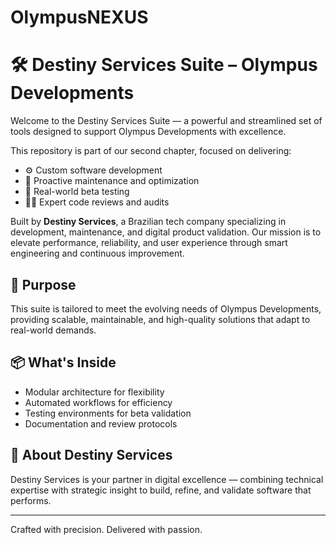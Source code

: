 # OlympusNEXUS
# 🛠️ Destiny Services Suite – Olympus Developments

Welcome to the Destiny Services Suite — a powerful and streamlined set of tools designed to support Olympus Developments with excellence.

This repository is part of our second chapter, focused on delivering:
- ⚙️ Custom software development
- 🔄 Proactive maintenance and optimization
- 🧪 Real-world beta testing
- 🕵️‍♂️ Expert code reviews and audits

Built by **Destiny Services**, a Brazilian tech company specializing in development, maintenance, and digital product validation. Our mission is to elevate performance, reliability, and user experience through smart engineering and continuous improvement.

## 🚀 Purpose

This suite is tailored to meet the evolving needs of Olympus Developments, providing scalable, maintainable, and high-quality solutions that adapt to real-world demands.

## 📦 What's Inside

- Modular architecture for flexibility
- Automated workflows for efficiency
- Testing environments for beta validation
- Documentation and review protocols

## 🤝 About Destiny Services

Destiny Services is your partner in digital excellence — combining technical expertise with strategic insight to build, refine, and validate software that performs.

---

Crafted with precision. Delivered with passion.